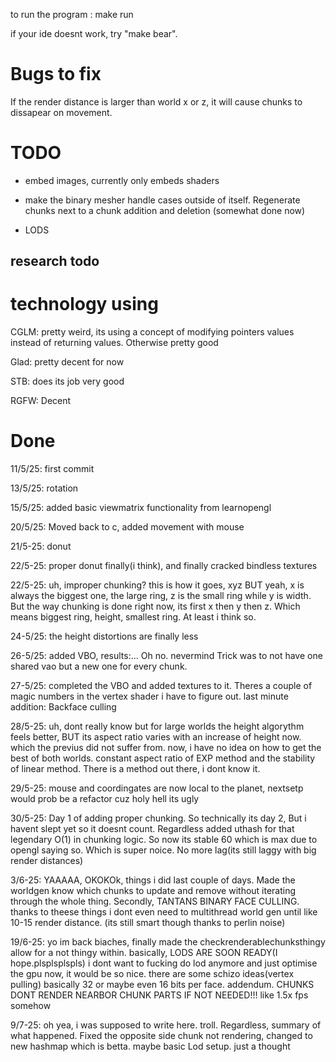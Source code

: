 to run the program : make run

if your ide doesnt work, try "make bear".

# Bugs to fix
If the render distance is larger than world x or z, it will cause chunks to dissapear on movement.

# TODO

- embed images, currently only embeds shaders

- make the binary mesher handle cases outside of itself. Regenerate chunks next to a chunk addition and deletion (somewhat done now)

- LODS

## research todo

# technology using

CGLM: pretty weird, its using a concept of modifying pointers values instead of returning values. Otherwise pretty good

Glad: pretty decent for now

STB: does its job very good

RGFW: Decent

# Done

11/5/25: first commit

13/5/25: rotation 

15/5/25: added basic viewmatrix functionality from learnopengl

20/5/25: Moved back to c, added movement with mouse

21/5-25: donut

22/5-25: proper donut finally(i think), and finally cracked bindless textures

22/5-25: uh, improper chunking? this is how it goes, xyz BUT yeah, x is always the biggest one, the large ring, z is the small ring while y is width. But the way chunking is done right now, its first x then y then z. Which means biggest ring, height, smallest ring. At least i think so.

24-5/25: the height distortions are finally less

26-5/25: added VBO, results:... Oh no. nevermind Trick was to not have one shared vao but a new one for every chunk.

27-5/25: completed the VBO and added textures to it. Theres a couple of magic numbers in the vertex shader i have to figure out. last minute addition: Backface culling 

28/5-25: uh, dont really know but for large worlds the height algorythm feels better, BUT its aspect ratio varies with an increase of height now. which the previus did not suffer from. now, i have no idea on how to get the best of both worlds. constant aspect ratio of EXP method and the stability of linear method. There is a method out there, i dont know it.

29/5-25: mouse and coordingates are now local to the planet, nextsetp would prob be a refactor cuz holy hell its ugly

30/5-25: Day 1 of adding proper chunking. So technically its day 2, But i havent slept yet so it doesnt count. Regardless added uthash for that legendary O(1) in chunking logic. So now its stable 60 which is max due to opengl saying so. Which is super noice. No more lag(its still laggy with big render distances)

3/6-25: YAAAAA, OKOKOk, things i did last couple of days. Made the worldgen know which chunks to update and remove without iterating through the whole thing. Secondly, TANTANS BINARY FACE CULLING. thanks to theese things i dont even need to multithread world gen until like 10-15 render distance. (its still smart though thanks to perlin noise)

19/6-25: yo im back biaches, finally made the checkrenderablechunksthingy allow for a not thingy within. basically, LODS ARE SOON READY(I hope.plsplsplspls) i dont want to fucking do lod anymore and just optimise the gpu now, it would be so nice. there are some schizo ideas(vertex pulling) basically 32 or maybe even 16 bits per face. addendum. CHUNKS DONT RENDER NEARBOR CHUNK PARTS IF NOT NEEDED!!! like 1.5x fps somehow

9/7-25: oh yea, i was supposed to write here. troll. Regardless, summary of what happened. Fixed the opposite side chunk not rendering, changed to new hashmap which is betta. maybe basic Lod setup. just a thought